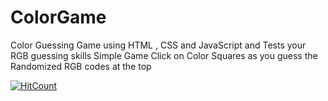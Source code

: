 # ColorGame
Color Guessing Game using  HTML , CSS and JavaScript and Tests your RGB guessing skills 
Simple Game 
Click on Color Squares as you guess the Randomized RGB codes at the top


[![HitCount](http://hits.dwyl.io/The-King-in-the-North/ColorGame.svg)](http://hits.dwyl.io/The-King-in-the-North/ColorGame)
